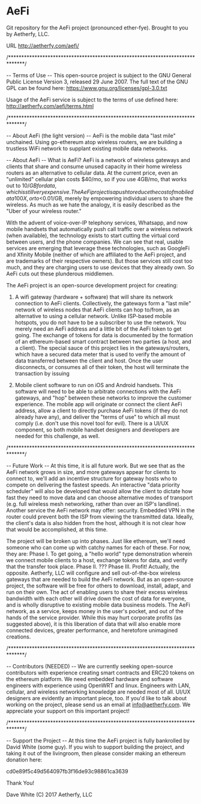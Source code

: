 # AeFi
Git repository for the AeFi project (pronounced ether-fye). Brought to you by Aetherfy, LLC.

URL http://aetherfy.com/aefi/

/******************************************************************************/

-- Terms of Use --
This open-source project is subject to the GNU General Public License Version 3, released 29 June 2007.
The full text of the GNU GPL can be found here: https://www.gnu.org/licenses/gpl-3.0.txt

Usage of the AeFi service is subject to the terms of use defined here: http://aetherfy.com/aefi/terms.html

/******************************************************************************/

-- About AeFi (the light version) --
AeFi is the mobile data "last mile" unchained. Using go-ethereum atop wireless routers, we are building a 
trustless WiFi network to supplant existing mobile data networks.

-- About AeFi --
What is AeFi? AeFi is a network of wireless gateways and clients that share and consume unused 
capacity in their home wireless routers as an alternative to cellular data. At the current price, 
even an "unlimited" cellular plan costs $40/mo, so if you use 4GB/mo, that works out to $10/GB for
 data, which is still very expensive. The AeFi project is a push to reduce the cost of mobile data 100X, 
or to <$0.01/GB, merely by empowering individual users to share the wireless. As much as we hate the analogy, 
it is easily described as the "Uber of your wireless router."

With the advent of voice-over-IP telephony services, Whatsapp, and now mobile handsets that automatically push 
call traffic over a wireless network (when available), the technology exists to start cutting the virtual cord
between users, and the phone companies. We can see that real, usable services are emerging that leverage these
technologies, such as GoogleFi and Xfinity Mobile (neither of which are affiliated to the AeFi project, and are 
trademarks of their respective owners). But those services still cost too much, and they are charging users 
to use devices that they already own. So AeFi cuts out these plunderous middlemen. 

The AeFi project is an open-source development project for creating:
1) A wifi gateway (hardware + software) that will share its network connection to AeFi clients. 
Collectively, the gateways form a "last mile" network of wireless nodes that AeFi clients can hop to/from, 
as an alternative to using a cellular network. Unlike ISP-based mobile hotspots, you do not have to be a 
subscriber to use the network. You merely need an AeFi address and a little bit of the AeFi token to get going. 
The exchange of tokens for data is documented by the formation of an ethereum-based smart contract between two 
parties (a host, and a client). The special sauce of this project lies in the gateways/routers, which have a 
secured data meter that is used to verify the amount of data transferred between the client and host. Once the user
disconnects, or consumes all of their token, the host will terminate the transaction by issuing 

2) Mobile client software to run on iOS and Android handsets. This software will need to be able to arbitrate 
connections with the AeFi gateways, and "hop" between these networks to improve the customer experience. 
The mobile app will originate or connect the client AeFi address, allow a client to directly purchase AeFi tokens 
(if they do not already have any), and deliver the "terms of use" to which all must comply (i.e. don't use this 
novel tool for evil). There is a UI/UX component, so both mobile handset designers and developers are needed for 
this challenge, as well.

/******************************************************************************/

-- Future Work --
At this time, it is all future work. But we see that as the AeFi network grows in size, and more gateways appear for
clients to connect to, we'll add an incentive structure for gateway hosts who to compete on delivering the fastest speeds. 
An interactive "data priority scheduler" will also be developed that would allow the client to dictate how fast 
they need to move data and can choose alternative modes of transport (e.g. full wireless mesh networking, 
rather than over an ISP's landline). Another service the AeFi network may offer: security. Embedded VPN in the router
could prevent both the ISP from viewing the transmitted data. Ideally, the client's data is also hidden from the host, although
it is not clear how that would be accomplished, at this time.

The project will be broken up into phases. Just like ethereum, we'll need someone who can come up with catchy names for
each of these. For now, they are:
Phase I. To get going, a "hello world" type demonstration wherein we connect mobile clients to a host, exchange tokens 
for data, and verify that the transfer took place.
Phase II. ???
Phase III. Profit! Actually, the opposite. Aetherfy, LLC will configure and sell out-of-the-box wireless gateways 
that are needed to build the AeFi network. But as an open-source project, the software will be free for others to download,
install, adapt, and run on their own. The act of enabling users to share their excess wireless bandwidth with each other 
will drive down the cost of data for everyone, and is wholly disruptive to existing mobile data business models. 
The AeFi network, as a service, keeps money in the user's pocket, and out of the hands of the service provider. 
While this may hurt corporate profits (as suggested above), it is this liberation of data that will also enable more 
connected devices, greater performance, and heretofore unimagined creations. 

/******************************************************************************/

-- Contributors (NEEDED) --
We are currently seeking open-source contributors with experience creating smart contracts and ERC20 tokens on the 
ethereum platform. We need embedded hardware and software engineers with experience using OpenWRT and linux. 
Engineers with LAN, cellular, and wireless networking knowledge are needed most of all. 
UI/UX designers are evidently an important piece, too. If you'd like to talk about working on the project, 
please send us an email at info@aetherfy.com.  We appreciate your support on this important project!

/******************************************************************************/

-- Support the Project --
At this time the AeFi project is fully bankrolled by David White (some guy). If you wish to support building the project, 
and taking it out of the livingroom, then please consider making an ethereum donation here:

cd0e89f5c49d564097fb3f16de93c98861ca3639

Thank You!

Dave White
(C) 2017 Aetherfy, LLC

